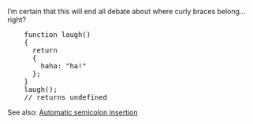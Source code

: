 I’m certain that this will end all debate about where curly braces belong… right?

<pre lang="javascript">
    function laugh()
    {
      return
      {
        haha: "ha!"
      };
    }
    laugh();
    // returns undefined
</pre>

See also: [Automatic semicolon insertion](https://developer.mozilla.org/en-US/docs/Web/JavaScript/Reference/Lexical_grammar#Automatic_semicolon_insertion)
